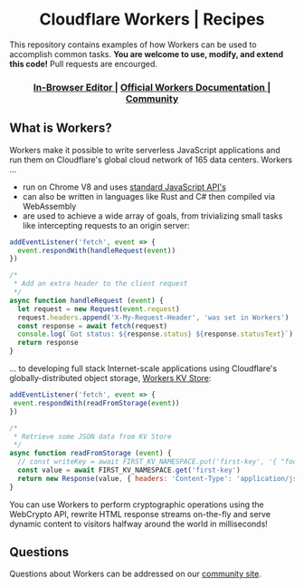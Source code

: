 <h1 align="center">Cloudflare Workers | Recipes</h1>

This repository contains examples of how Workers can be used to accomplish common tasks. **You are welcome to use, modify, and extend this code!** Pull requests are encourged.
  

<div align="center">
   <h3 align="center">
      <a href="https://cloudflareworkers.com/">
         In-Browser Editor
      </a>
      <span> | </span>
      <a href="https://developers.cloudflare.com/workers">
         Official Workers Documentation
      </a>
      <span> | </span>
      <a href="https://community.cloudflare.com/tags/workers">
         Community
      </a>
   </h3>
</div>
  

## What is Workers?

Workers make it possible to write serverless JavaScript applications and run them on Cloudflare's global cloud network of 165 data centers. Workers ...
* run on Chrome V8 and uses [standard JavaScript API's](https://developers.cloudflare.com/workers/reference/)
* can also be written in languages like Rust and C# then compiled via WebAssembly
* are used to achieve a wide array of goals, from trivializing small tasks like intercepting requests to an origin server:
```js
addEventListener('fetch', event => {
  event.respondWith(handleRequest(event))
})

/*
 * Add an extra header to the client request
 */
async function handleRequest (event) {
  let request = new Request(event.request)
  request.headers.append('X-My-Request-Header', 'was set in Workers')
  const response = await fetch(request)
  console.log(`Got status: ${response.status} ${response.statusText}`)
  return response
}
```
... to developing full stack Internet-scale applications using Cloudflare's globally-distributed object storage, [Workers KV Store](https://developers.cloudflare.com/workers/kv/):
```js
addEventListener('fetch', event => {
 event.respondWith(readFromStorage(event))
})

/* 
 * Retrieve some JSON data from KV Store 
 */
async function readFromStorage (event) {
  // const writeKey = await FIRST_KV_NAMESPACE.put('first-key', '{ "foo": "bar" }')
  const value = await FIRST_KV_NAMESPACE.get('first-key')
  return new Response(value, { headers: 'Content-Type': 'application/json' })
}
```

You  can use Workers to perform cryptographic operations using the WebCrypto API, rewrite HTML response streams on-the-fly and serve dynamic content to visitors halfway around the world in milliseconds!

## Questions
Questions about Workers can be addressed on our [community site](https://community.cloudflare.com/tags/workers).
